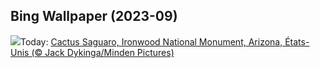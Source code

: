 ## Bing Wallpaper (2023-09)
![](https://www.bing.com/th?id=OHR.IronwoodCactus_FR-CA2939591487_UHD.jpg&w=1000)Today: [Cactus Saguaro, Ironwood National Monument, Arizona, États-Unis (© Jack Dykinga/Minden Pictures)](https://www.bing.com/th?id=OHR.IronwoodCactus_FR-CA2939591487_UHD.jpg)